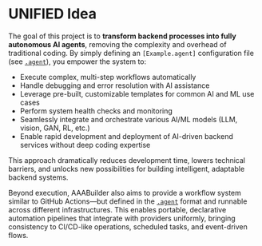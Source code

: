 UNIFIED Idea
============

The goal of this project is to **transform backend processes into fully autonomous AI agents**, removing the complexity and overhead of traditional coding. By simply defining an `[Example.agent]` configuration file (see [`.agent`](agent.md)), you empower the system to:

- Execute complex, multi-step workflows automatically  
- Handle debugging and error resolution with AI assistance  
- Leverage pre-built, customizable templates for common AI and ML use cases  
- Perform system health checks and monitoring  
- Seamlessly integrate and orchestrate various AI/ML models (LLM, vision, GAN, RL, etc.)  
- Enable rapid development and deployment of AI-driven backend services without deep coding expertise  

This approach dramatically reduces development time, lowers technical barriers, and unlocks new possibilities for building intelligent, adaptable backend systems.

Beyond execution, AAABuilder also aims to provide a workflow system similar to GitHub Actions—but defined in the [`.agent`](agent.md) format and runnable across different infrastructures. This enables portable, declarative automation pipelines that integrate with providers uniformly, bringing consistency to CI/CD-like operations, scheduled tasks, and event-driven flows.


